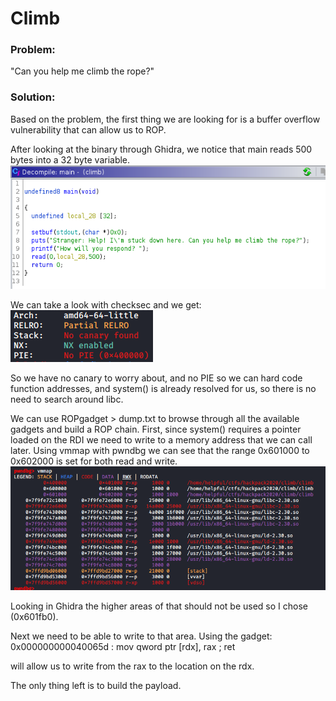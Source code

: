 <h1>Climb</h1>

<h3>Problem:</h3>
"Can you help me climb the rope?"

<h3>Solution:</h3>
Based on the problem, the first thing we are looking for is a buffer overflow vulnerability that can allow us to ROP.

After looking at the binary through Ghidra, we notice that main reads 500 bytes into a 32 byte variable.  
![Image of Main](https://github.com/h3lpful/ctf_writeups/blob/master/climb/images/main.PNG)

We can take a look with checksec and we get:
![image of checksec](https://github.com/h3lpful/ctf_writeups/blob/master/climb/images/checksec.PNG)

So we have no canary to worry about, and no PIE so we can hard code function addresses, and system() is already resolved for us, so there is no need to search around libc.

We can use ROPgadget > dump.txt to browse through all the available gadgets and build a ROP chain.  First, since system() requires a pointer loaded on the RDI we need to write to a memory address that we can call later.  Using vmmap with pwndbg we can see that the range 0x601000 to 0x602000 is set for both read and write.
![image of checksec](https://github.com/h3lpful/ctf_writeups/blob/master/climb/images/vmmap.PNG)

Looking in Ghidra the higher areas of that should not be used so I chose (0x601fb0).

Next we need to be able to write to that area.  Using the gadget:
0x000000000040065d : mov qword ptr \[rdx\], rax ; ret

will allow us to write from the rax to the location on the rdx.

The only thing left is to build the payload.

